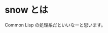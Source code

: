 snow とは
================================================================

Common Lisp の処理系だといいなーと思います。
